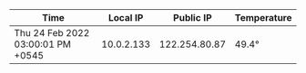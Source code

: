 | Time     | Local IP | Public IP | Temperature |
| ----------- | ----------- | ----------- | ----------- |
| Thu 24 Feb 2022 03:00:01 PM +0545      | 10.0.2.133     | 122.254.80.87  | 49.4° |
